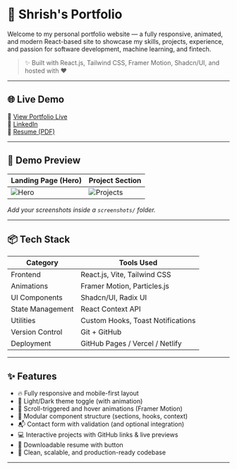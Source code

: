# 🚀 Shrish's Portfolio

Welcome to my personal portfolio website — a fully responsive, animated, and modern React-based site to showcase my skills, projects, experience, and passion for software development, machine learning, and fintech.

> ✨ Built with React.js, Tailwind CSS, Framer Motion, Shadcn/UI, and hosted with ❤️

---

## 🌐 Live Demo

🔗 [View Portfolio Live](https://portfolio-1u8z.onrender.com)  
🧠 [LinkedIn](https://www.linkedin.com/in/shrish-das-44ba5a27b/)  
📂 [Resume (PDF)](https://drive.google.com/file/d/1IdLZr6cqbp7KYciJFFPAWjYTz1HRKXpX/view?usp=sharing)

---

## 📸 Demo Preview

| Landing Page (Hero) | Project Section |
|---------------------|-----------------|
| ![Hero](./screenshots/hero.png) | ![Projects](./screenshots/projects.png) |

_Add your screenshots inside a `screenshots/` folder._

---

## 📦 Tech Stack

| Category          | Tools Used                          |
|------------------|-------------------------------------|
| Frontend         | React.js, Vite, Tailwind CSS        |
| Animations       | Framer Motion, Particles.js         |
| UI Components    | Shadcn/UI, Radix UI                 |
| State Management | React Context API                   |
| Utilities        | Custom Hooks, Toast Notifications   |
| Version Control  | Git + GitHub                        |
| Deployment       | GitHub Pages / Vercel / Netlify     |

---

## ✨ Features

- 🔥 Fully responsive and mobile-first layout
- 🌙 Light/Dark theme toggle (with animation)
- 🎯 Scroll-triggered and hover animations (Framer Motion)
- 📁 Modular component structure (sections, hooks, context)
- 📬 Contact form with validation (and optional integration)
- 💻 Interactive projects with GitHub links & live previews
- 📜 Downloadable resume with button
- 🧼 Clean, scalable, and production-ready codebase

---



